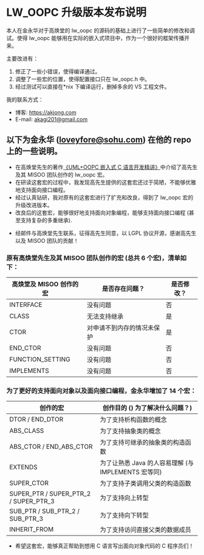 LW_OOPC 升级版本发布说明
=========================

本人在金永华对于高焕堂的 lw_oopc 的源码的基础上进行了一些简单的修改和调试。使得 lw_oopc 能够用在实际的嵌入式项目中，作为一个很好的框架传播开来。

主要改进有：
1. 修正了一些小错误，使得编译通过。
2. 调整了一些宏的位置，使得配置接口只在 lw_oopc.h 中。
3. 经过测试可以直接在*nix 下编译运行，删掉多余的 VS 工程文件。

我的联系方式：
* 博客: <https://akjong.com>
* E-mail: <akagi201@gmail.com>

## 以下为金永华 (loveyfore@sohu.com) 在他的 repo 上的一些说明。

* 在高焕堂先生的著作[《UML+OOPC 嵌入式 C 语言开发精讲》](doc/UML+OOPC嵌入式C语言开发精讲.pdf)中介绍了高先生及其 MISOO 团队创作的 lw_oopc 宏。
* 在研读这套宏的过程中，我发现高先生提供的这套宏还过于简陋，不能够优雅地支持面向接口编程。
* 经过认真钻研，我对原有的这套宏进行了扩充和改良，得到了 lw_oopc 宏的升级改进版本。
* 改良后的这套宏，能够很好地支持面向对象编程，能够支持面向接口编程 (甚至支持复杂的多重继承).

- 经邮件与高焕堂先生联系，征得高先生同意，以 LGPL 协议开源，感谢高先生以及 MISOO 团队的贡献！


### 原有高焕堂先生及其 MISOO 团队创作的宏 (总共 6 个宏)，清单如下：

高焕堂及 MISOO 创作的宏 | 是否存在问题？| 是否修改？
---- | ---- | ----- 
INTERFACE | 没有问题 | 否
CLASS | 无法支持继承 | 是
CTOR | 对申请不到内存的情况未保护 | 是
END_CTOR | 没有问题 | 否
FUNCTION_SETTING | 没有问题 | 否
IMPLEMENTS | 没有问题 | 否

### 为了更好的支持面向对象以及面向接口编程，金永华增加了 14 个宏：

创作的宏 | 创作目的 () 为了解决什么问题？)
---- | ----
DTOR / END_DTOR | 为了支持析构函数的概念
ABS_CLASS | 为了支持抽象类的概念
ABS_CTOR / END_ABS_CTOR | 为了支持可继承的抽象类的构造函数
EXTENDS | 为了让熟悉 Java 的人容易理解 (与 IMPLEMENTS 宏等同)
SUPER_CTOR | 为了支持子类调用父类的构造函数
SUPER_PTR / SUPER_PTR_2 / SUPER_PTR_3 | 为了支持向上转型
SUB_PTR / SUB_PTR_2 / SUB_PTR_3 | 为了支持向下转型
INHERIT_FROM | 为了支持访问直接父类的数据成员

* 希望这套宏，能够真正帮助到想用 C 语言写出面向对象代码的 C 程序员们！

